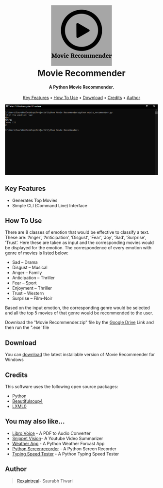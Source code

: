 
<h1 align="center">
  <br>
  <a href="https://github.com/Rexaintreal/Movie-Recommender"><img src="https://github.com/Rexaintreal/Movie-Recommender/blob/main/images/Movie%20Recommender.jpg" alt="Movie Recommender" width="200"></a>
  <br>
  Movie Recommender
  <br>
</h1>

<h4 align="center">A Python Movie Recommender.</h4>



<p align="center">
  <a href="#key-features">Key Features</a> •
  <a href="#how-to-use">How To Use</a> •
  <a href="#download">Download</a> •
  <a href="#credits">Credits</a> •
  <a href="#author">Author</a> 
  
</p>

![screenshot](https://github.com/Rexaintreal/Movie-Recommender/blob/main/images/Screenshot.jpg.png)

## Key Features

* Generates Top Movies 
* Simple CLI (Command Line) Interface


## How To Use

There are 8 classes of emotion that would be effective to classify a text. These are: ‘Anger’, ‘Anticipation’, ‘Disgust’, ‘Fear’, ‘Joy’, ‘Sad’, ‘Surprise’, ‘Trust’. Here these are taken as input and the corresponding movies would be displayed for the emotion.
The correspondence of every emotion with genre of movies is listed below:

- Sad – Drama
- Disgust – Musical
- Anger – Family
- Anticipation – Thriller
- Fear – Sport
- Enjoyment – Thriller
- Trust – Western
- Surprise – Film-Noir

Based on the input emotion, the corresponding genre would be selected and all the top 5 movies of that genre would be recommended to the user.

Download the "Movie Recommender.zip" file by the [Google Drive](https://drive.google.com/file/d/19bR14pFCZAQKXVVq-legUlJ3mXg34hAb/view?usp=sharing) Link and then run the ".exe' file



## Download

You can [download](https://drive.google.com/file/d/19bR14pFCZAQKXVVq-legUlJ3mXg34hAb/view?usp=sharing) the latest installable version of Movie Recommender for Windows

## Credits

This software uses the following open source packages:

- [Python](https://python.org/)
- [Beautifulsoup4](https://pypi.org/project/beautifulsoup4/)
- [LXML0](https://pypi.org/project/lxml/)


## You may also like...

- [Libro Voice](https://github.com/Rexaintreal/Libro-Voice) - A PDF to Audio Converter
- [Snippet Vision](https://github.com/Rexaintreal/Snippet-Vision)- A Youtube Video Summarizer
- [Weather App](https://github.com/Rexaintreal/WeatherApp) - A Python Weather Forcast App
- [Python Screenrecorder](https://github.com/Rexaintreal/PythonScreenrecorder) - A Python Screen Recorder
- [Typing Speed Tester](https://github.com/Rexaintreal/TypingSpeedTester) - A Python Typing Speed Tester

## Author

> [Rexaintreal](https://github.com/Rexaintreal/)- Saurabh Tiwari
